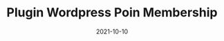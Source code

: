 ---
title           : "Plugin Wordpress Poin Membership"
date            : 2021-10-10
description     : Membuat Fitur Poin untuk para Reseller dan Member, Menampilkan Tabel Total Poin sekaligus poin member dan menggunakan Plugin third-party “Ultimate Member” agar Reseller memiliki akses login.
thumbnail       : assets/post/creamzamzam.png
---